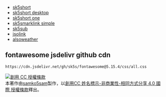 - [sk5short](https://sk5s.github.io/sk5short/)
- [sk5short desktop](https://github.com/sk5s/sk5short-desktop)
- [sk5short one](https://github.com/sk5s/sk5short-one)
- [sk5smarklink simple](https://www.sk5s.cyou/sk5smarklink/simple/)
- [sk5sub](https://github.com/sk5s/sk5sub)
- [jsolink](https://www.sk5s.cyou/jsolink/)
- [alsoweather](https://www.sk5s.cyou/alsoweather/)

## fontawesome jsdelivr github cdn

```html
https://cdn.jsdelivr.net/gh/sk5s/fontawesome@5.15.4/css/all.css
```

<!--
## Welcome to GitHub Pages

You can use the [editor on GitHub](https://github.com/sk5s/sk5s.github.io/edit/main/README.md) to maintain and preview the content for your website in Markdown files.

Whenever you commit to this repository, GitHub Pages will run [Jekyll](https://jekyllrb.com/) to rebuild the pages in your site, from the content in your Markdown files.

### Markdown

Markdown is a lightweight and easy-to-use syntax for styling your writing. It includes conventions for

```markdown
Syntax highlighted code block

# Header 1
## Header 2
### Header 3

- Bulleted
- List

1. Numbered
2. List

**Bold** and _Italic_ and `Code` text

[Link](url) and ![Image](src)
```

For more details see [GitHub Flavored Markdown](https://guides.github.com/features/mastering-markdown/).

### Jekyll Themes

Your Pages site will use the layout and styles from the Jekyll theme you have selected in your [repository settings](https://github.com/sk5s/sk5s.github.io/settings/pages). The name of this theme is saved in the Jekyll `_config.yml` configuration file.

### Support or Contact

Having trouble with Pages? Check out our [documentation](https://docs.github.com/categories/github-pages-basics/) or [contact support](https://support.github.com/contact) and we’ll help you sort it out.-->


<a rel="license" href="http://creativecommons.org/licenses/by-nc-sa/4.0/"><img alt="創用 CC 授權條款" style="border-width:0" src="https://i.creativecommons.org/l/by-nc-sa/4.0/80x15.png" /></a><br />本著作由<a xmlns:cc="http://creativecommons.org/ns#" href="https://samko5sam.github.io/" property="cc:attributionName" rel="cc:attributionURL">samko5sam</a>製作，以<a rel="license" href="http://creativecommons.org/licenses/by-nc-sa/4.0/">創用CC 姓名標示-非商業性-相同方式分享 4.0 國際 授權條款</a>釋出。
